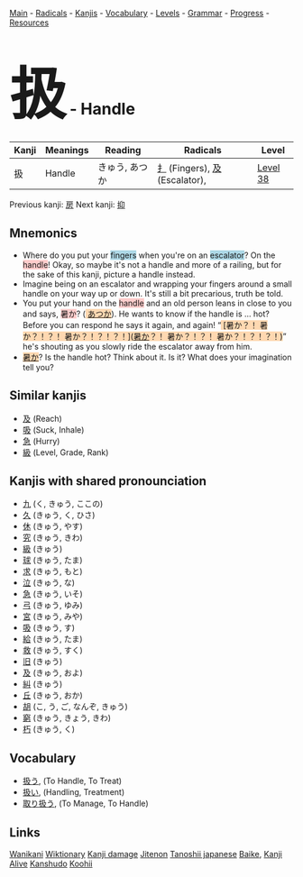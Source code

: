 <style> bigfont {font-size: 100px}</style>
[Main](../README.md) -
[Radicals](../radicals.md) -
[Kanjis](../kanjis.md) -
[Vocabulary](../vocabulary.md) -
[Levels](../levels.md) -
[Grammar](../grammar.md) - 
[Progress](../progress.md) -
[Resources](../resources.md)
# <bigfont> 扱</bigfont> - Handle 

| Kanji | Meanings | Reading | Radicals | Level |
| --- | --- | --- | --- | --- |
| 扱 | Handle | きゅう, あつか | [扌](../radicals/扌.md) (Fingers), [及](../radicals/及.md) (Escalator),  | [Level 38](../levels/wk_level38.md) |

Previous kanji: [房](房.md) Next kanji: [抑](抑.md) 

## Mnemonics
 * Where do you put your <span style="background-color:#ADD8E6"> fingers</span> when you're on an <span style="background-color:#ADD8E6"> escalator</span>? On the <span style="background-color:#ffcccb"> handle</span>! Okay, so maybe it's not a handle and more of a railing, but for the sake of this kanji, picture a handle instead.
* Imagine being on an escalator and wrapping your fingers around a small handle on your way up or down. It's still a bit precarious, truth be told.
* You put your hand on the <span style="background-color:#ffcccb"> handle</span> and an old person leans in close to you and says, <span style="background-color:#ffcccb"> 暑か</span>? (<span style="background-color:#fed8b1"> [あつか](https://jisho.org/search/あつか)</span>). He wants to know if the handle is ... hot? Before you can respond he says it again, and again! “<span style="background-color:#fed8b1"> [暑か？！ 暑か？！？！ 暑か？！？！？！]([暑か](https://jisho.org/search/暑か)？！ 暑か？！？！ 暑か？！？！？！)</span>” he's shouting as you slowly ride the escalator away from him.
* <span style="background-color:#fed8b1"> [暑か](https://jisho.org/search/暑か)</span>? Is the handle hot? Think about it. Is it? What does your imagination tell you?


## Similar kanjis
 * [及](及.md) (Reach)
* [吸](吸.md) (Suck, Inhale)
* [急](急.md) (Hurry)
* [級](級.md) (Level, Grade, Rank)



## Kanjis with shared pronounciation
 * [九](九.md) (く, きゅう, ここの)
* [久](久.md) (きゅう, く, ひさ)
* [休](休.md) (きゅう, やす)
* [究](究.md) (きゅう, きわ)
* [級](級.md) (きゅう)
* [球](球.md) (きゅう, たま)
* [求](求.md) (きゅう, もと)
* [泣](泣.md) (きゅう, な)
* [急](急.md) (きゅう, いそ)
* [弓](弓.md) (きゅう, ゆみ)
* [宮](宮.md) (きゅう, みや)
* [吸](吸.md) (きゅう, す)
* [給](給.md) (きゅう, たま)
* [救](救.md) (きゅう, すく)
* [旧](旧.md) (きゅう)
* [及](及.md) (きゅう, およ)
* [糾](糾.md) (きゅう)
* [丘](丘.md) (きゅう, おか)
* [胡](胡.md) (こ, う, ご, なんぞ, きゅう)
* [窮](窮.md) (きゅう, きょう, きわ)
* [朽](朽.md) (きゅう, く)



## Vocabulary
 * [扱う](../vocabulary/扱.md), (To Handle, To Treat)
* [扱い](../vocabulary/扱.md), (Handling, Treatment)
* [取り扱う](../vocabulary/扱.md), (To Manage, To Handle)




## Links 


[Wanikani](https://www.wanikani.com/kanji/扱)
[Wiktionary](https://en.wiktionary.org/wiki/扱)
[Kanji damage](http://www.kanjidamage.com/kanji/search?utf8=✓&q=扱)
[Jitenon](https://jitenon.com/kanji/扱)
[Tanoshii japanese](https://www.tanoshiijapanese.com/dictionary/kanji.cfm?k=扱)
[Baike](https://baike.baidu.com/item/扱),
[Kanji Alive](https://app.kanjialive.com/扱)
[Kanshudo](https://www.kanshudo.com/searchmn?q=扱)
[Koohii](https://kanji.koohii.com/study/kanji/扱)
